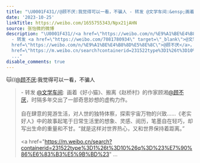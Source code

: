 ```yaml
---
title: "\U0001F431//@顾不厌:我觉得可以一看，不骗人 - 转发 @文学车间:&ensp;画着《好小猫》、搬离《赵桥村》的作家顾湘@顾不厌，时隔多年交出了一部奇思妙想的虚构力作。自..."
date: '2023-10-25'
linkTitle: https://weibo.com/1655755343/Npx21jAHN
source: 张怡微的微博
description: "\U0001F431//<a href=\"https://weibo.com/n/%E9%A1%BE%E4%B8%8D%E5%8E%8C\">@顾不厌</a>:我觉得可以一看，不骗人<br><blockquote>
  - 转发 <a href=\"https://weibo.com/7081780934\" target=\"_blank\">@文学车间</a>: 画着《好小猫》、搬离《赵桥村》的作家顾湘<a
  href=\"https://weibo.com/n/%E9%A1%BE%E4%B8%8D%E5%8E%8C\">@顾不厌</a>，时隔多年交出了一部奇思妙想的虚构力作。<br><br>自在肆意的晃游生活，对人世的独特体察，探索宇宙万物的兴致……《老实好人》中的故事起笔于日常生活里的想象、灵感、阅历，笔墨自在轻巧，却写出生命的重量和不甘。“就是这样对世界热心，又和世界保持着距离。”<br><br><a
  href=\"https://m.weibo.cn/search?containerid=231522type%3D1%26t%3D10%26q%3D%23%E7%90%86%E6%83%B3%E5%9B%BD%23\"
  ..."
disable_comments: true
---
```

🐱//<a href="https://weibo.com/n/%E9%A1%BE%E4%B8%8D%E5%8E%8C">@顾不厌</a>:我觉得可以一看，不骗人<br><blockquote> - 转发 <a href="https://weibo.com/7081780934" target="_blank">@文学车间</a>: 画着《好小猫》、搬离《赵桥村》的作家顾湘<a href="https://weibo.com/n/%E9%A1%BE%E4%B8%8D%E5%8E%8C">@顾不厌</a>，时隔多年交出了一部奇思妙想的虚构力作。<br><br>自在肆意的晃游生活，对人世的独特体察，探索宇宙万物的兴致……《老实好人》中的故事起笔于日常生活里的想象、灵感、阅历，笔墨自在轻巧，却写出生命的重量和不甘。“就是这样对世界热心，又和世界保持着距离。”<br><br><a href="https://m.weibo.cn/search?containerid=231522type%3D1%26t%3D10%26q%3D%23%E7%90%86%E6%83%B3%E5%9B%BD%23" ...